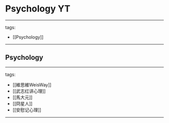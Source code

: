 # Psychology YT

---
tags:
  - [[Psychology]]
  
---

## Psychology
---
tags:
  - [[維思維WeisWay]]
  - [[武志红讲心理]]
  - [[馬大元]]
  - [[冏星人]]
  - [[安慰记心理]]
  
---
